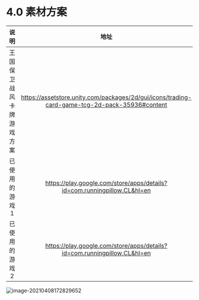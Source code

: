 # 4.0 素材方案

|           说明           |                             地址                             |
| :----------------------: | :----------------------------------------------------------: |
| 王国保卫战风卡牌游戏方案 | https://assetstore.unity.com/packages/2d/gui/icons/trading-card-game-tcg-2d-pack-35936#content |
|      已使用的游戏1       | https://play.google.com/store/apps/details?id=com.runningpillow.CL&hl=en |
|      已使用的游戏2       | https://play.google.com/store/apps/details?id=com.runningpillow.CL&hl=en |

![image-20210408172829652](https://tva1.sinaimg.cn/large/008eGmZEly1gpcgsg3m3lj30ml0cp17n.jpg)

